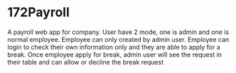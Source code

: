 # 172Payroll
  A payroll web app for company. User have 2 mode, one is admin and one is normal employee. Employee can only created by admin user. Employee can login to check their own information only and they are able to apply for a break. Once employee apply for break, admin user will see the request in their table and can allow or decline the break request
